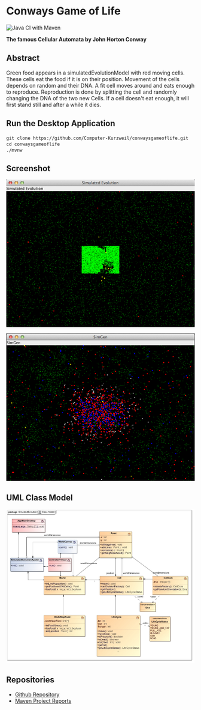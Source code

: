 # Conways Game of Life


![Java CI with Maven](https://github.com/Computer-Kurzweil/conwaysgameoflife/workflows/Java%20CI%20with%20Maven/badge.svg)

**The famous Cellular Automata by John Horton Conway**

## Abstract

Green food appears in a simulatedEvolutionModel with red moving cells. These cells eat the food if it is on their position.
Movement of the cells depends on random and their DNA. A fit cell moves around and eats enough to reproduce.
Reproduction is done by splitting the cell and randomly changing the DNA of the two new Cells.
If a cell doesn't eat enough, it will first stand still and after a while it dies.


## Run the Desktop Application

```
git clone https://github.com/Computer-Kurzweil/conwaysgameoflife.git
cd conwaysgameoflife
./mvnw
```

## Screenshot

![Early Screen](img/screen1.png)

![Later Screen](img/screen2.png)


## UML Class Model
![UML Class Model](img/Class_Model.jpg)


## Repositories
* [Github Repository](https://github.com/Computer-Kurzweil/conwaysgameoflife)
* [Maven Project Reports](https://java.woehlke.org/conwaysgameoflife)
